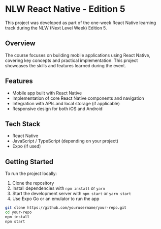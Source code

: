 # NLW React Native - Edition 5

This project was developed as part of the one-week React Native learning track during the NLW (Next Level Week) Edition 5.

## Overview

The course focuses on building mobile applications using React Native, covering key concepts and practical implementation. This project showcases the skills and features learned during the event.

## Features

- Mobile app built with React Native  
- Implementation of core React Native components and navigation  
- Integration with APIs and local storage (if applicable)  
- Responsive design for both iOS and Android  

## Tech Stack

- React Native  
- JavaScript / TypeScript (depending on your project)  
- Expo (if used)  

## Getting Started

To run the project locally:

1. Clone the repository  
2. Install dependencies with `npm install` or `yarn`  
3. Start the development server with `npm start` or `yarn start`  
4. Use Expo Go or an emulator to run the app  

```bash
git clone https://github.com/yourusername/your-repo.git
cd your-repo
npm install
npm start
